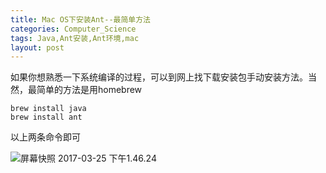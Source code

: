 ```yaml
---
title: Mac OS下安装Ant--最简单方法
categories: Computer_Science
tags: Java,Ant安装,Ant环境,mac
layout: post
---
```




如果你想熟悉一下系统编译的过程，可以到网上找下载安装包手动安装方法。当然，最简单的方法是用homebrew

```shell
brew install java
brew install ant
```

以上两条命令即可

![屏幕快照 2017-03-25 下午1.46.24](https://thumbnail0.baidupcs.com/thumbnail/7343106a04cbe8fb7e0ffd8f8e879359?fid=1126347302-250528-250534322781989&time=1490421600&rt=sh&sign=FDTAER-DCb740ccc5511e5e8fedcff06b081203-x8gsWLP13r9jdb5dlWrhdSZQiu0%3D&expires=8h&chkv=0&chkbd=0&chkpc=&dp-logid=1939028995448949513&dp-callid=0&size=c710_u400&quality=100)
